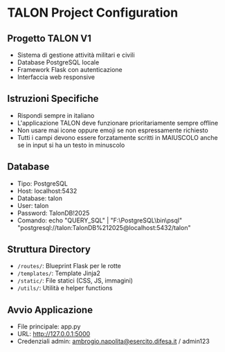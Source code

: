 # TALON Project Configuration

## Progetto TALON V1
- Sistema di gestione attività militari e civili
- Database PostgreSQL locale
- Framework Flask con autenticazione
- Interfaccia web responsive

## Istruzioni Specifiche
- Rispondi sempre in italiano
- L'applicazione TALON deve funzionare prioritariamente sempre offline
- Non usare mai icone oppure emoji se non espressamente richiesto
- Tutti i campi devono essere forzatamente scritti in MAIUSCOLO anche se in input si ha un testo in minuscolo

## Database
- Tipo: PostgreSQL
- Host: localhost:5432
- Database: talon
- User: talon
- Password: TalonDB!2025
- Comando: echo "QUERY_SQL" | "F:\PostgreSQL\bin\psql" "postgresql://talon:TalonDB%212025@localhost:5432/talon"

## Struttura Directory
- `/routes/`: Blueprint Flask per le rotte
- `/templates/`: Template Jinja2
- `/static/`: File statici (CSS, JS, immagini)
- `/utils/`: Utilità e helper functions

## Avvio Applicazione
- File principale: app.py
- URL: http://127.0.0.1:5000
- Credenziali admin: ambrogio.napolita@esercito.difesa.it / admin123
